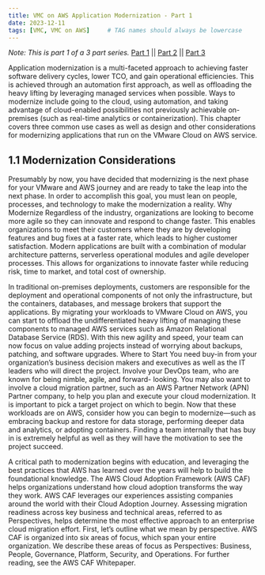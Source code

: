 ```yaml
---
title: VMC on AWS Application Modernization - Part 1
date: 2023-12-11
tags: [VMC, VMC on AWS]     # TAG names should always be lowercase
---
```

*Note: This is part 1 of a 3 part series.* 
[Part 1](/posts/AWS-VMC-App-Modernization-Part1)   \||   [Part 2](/posts/AWS-VMC-App-Modernization-Part2)   \||   [Part 3](/posts/AWS-VMC-App-Modernization-Part3)

Application modernization is a multi-faceted approach to achieving faster software delivery cycles, lower TCO, and gain operational efficiencies. This is achieved through an automation first approach, as well as offloading the heavy lifting by leveraging managed services when possible. Ways to modernize include going to the cloud, using automation, and taking advantage of cloud-enabled possibilities not previously achievable on-premises (such as real-time analytics or containerization).
This chapter covers three common use cases as well as design and other considerations for modernizing applications that run on the VMware Cloud on AWS service. 

## 1.1	Modernization Considerations

Presumably by now, you have decided that modernizing is the next phase for your VMware and AWS journey and are ready to take the leap into the next phase. In order to accomplish this goal, you must lean on people, processes, and technology to make the modernization a reality.
Why Modernize
Regardless of the industry, organizations are looking to become more agile so they can innovate and respond to change faster. This enables organizations to meet their customers where they are by developing features and bug fixes at a faster rate, which leads to higher customer satisfaction. Modern applications are built with a combination of modular architecture patterns, serverless operational modules and agile developer processes. This allows for organizations to innovate faster while reducing risk, time to market, and total cost of ownership.  

In traditional on-premises deployments, customers are responsible for the deployment and operational components of not only the infrastructure, but the containers, databases, and message brokers that support the applications. By migrating your workloads to VMware Cloud on AWS, you can start to offload the undifferentiated heavy lifting of managing these components to managed AWS services such as Amazon Relational Database Service (RDS). With this new agility and speed, your team can now focus on value adding projects instead of worrying about backups, patching, and software upgrades.
Where to Start
You need buy-in from your organization’s business decision makers and executives as well as the IT leaders who will direct the project. Involve your DevOps team, who are known for being nimble, agile, and forward- looking. You may also want to involve a cloud migration partner, such as an AWS Partner Network (APN) Partner company, to help you plan and execute your cloud modernization.
It is important to pick a target project on which to begin. Now that these workloads are on AWS, consider how you can begin to modernize—such as embracing backup and restore for data storage, performing deeper data and analytics, or adopting containers. Finding a team internally that has buy in is extremely helpful as well as they will have the motivation to see the project succeed.

A critical path to modernization begins with education, and leveraging the best practices that AWS has learned over the years will help to build the foundational knowledge. The AWS Cloud Adoption Framework (AWS CAF) helps organizations understand how cloud adoption transforms the way they work. AWS CAF leverages our experiences assisting companies around the world with their Cloud Adoption Journey. Assessing migration readiness across key business and technical areas, referred to as Perspectives, helps determine the most effective approach to an enterprise cloud migration effort. First, let’s outline what we mean by perspective. AWS CAF is organized into six areas of focus, which span your entire organization. We describe these areas of focus as Perspectives: Business, People, Governance, Platform, Security, and Operations. For further reading, see the AWS CAF Whitepaper.